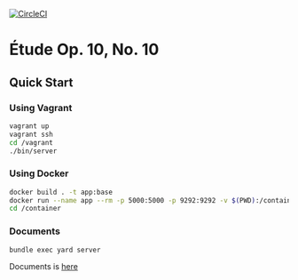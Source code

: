 [![CircleCI](https://circleci.com/gh/k2works/etude_op10_no10.svg?style=svg)](https://circleci.com/gh/k2works/etude_op10_no10)

# Étude Op. 10, No. 10

## Quick Start
### Using Vagrant
```bash
vagrant up
vagrant ssh
cd /vagrant
./bin/server
```

### Using Docker
```bash
docker build . -t app:base
docker run --name app --rm -p 5000:5000 -p 9292:9292 -v $(PWD):/container -i -t app:base /bin/bash
cd /container
```

### Documents
```bash
bundle exec yard server
```
Documents is [here](./docs/README.md)
